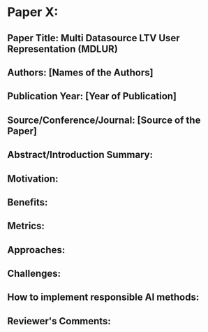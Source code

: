 
# Paper X:

## Paper Title: Multi Datasource LTV User Representation (MDLUR)

## Authors: [Names of the Authors]

## Publication Year: [Year of Publication]

## Source/Conference/Journal: [Source of the Paper]
 
## Abstract/Introduction Summary:

## Motivation:

## Benefits:

## Metrics:

## Approaches:

## Challenges:

## How to implement responsible AI methods:

## Reviewer's Comments:
